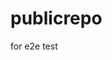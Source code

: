 # publicrepo
for e2e test



























































































































































































































































































































































































































































































































































































































































































































































































































































































































































































































































































































































































































































































































































































































































































































































































































































